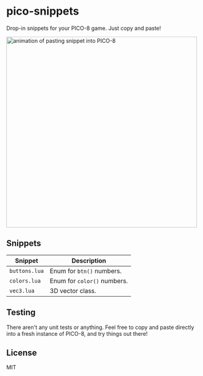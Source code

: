 # pico-snippets

Drop-in snippets for your PICO-8 game. Just copy and paste!

<img alt="animation of pasting snippet into PICO-8" src="https://user-images.githubusercontent.com/914228/39469259-55d77472-4d05-11e8-8cd0-7b5e9263c653.gif" width="500px" />

## Snippets

|Snippet|Description|
|---|---|
|`buttons.lua`|Enum for `btn()` numbers.|
|`colors.lua`|Enum for `color()` numbers.|
|`vec3.lua`|3D vector class.|

## Testing

There aren't any unit tests or anything. Feel free to copy and paste directly into a fresh instance of PICO-8, and try things out there!

## License

MIT
